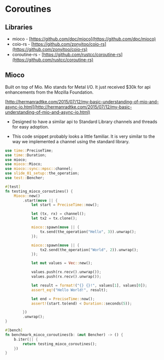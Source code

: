 # Coroutines

## Libraries

- mioco - [https://github.com/dpc/mioco](https://github.com/dpc/mioco)
- coio-rs - [https://github.com/zonyitoo/coio-rs](https://github.com/zonyitoo/coio-rs)
- coroutine-rs - [https://github.com/rustcc/coroutine-rs](https://github.com/rustcc/coroutine-rs)

## Mioco

Built on top of Mio. Mio stands for Metal I/O. It just received $30k for api enhancements from the Mozilla Foundation.

[http://hermanradtke.com/2015/07/12/my-basic-understanding-of-mio-and-async-io.html](http://hermanradtke.com/2015/07/12/my-basic-understanding-of-mio-and-async-io.html)

<div class="notes">

- Designed to have a similar api to Standard Library channels and threads for easy adoption.

- This code snippet probably looks a little familiar. It is very similar to the way we implemented a channel using the standard library.

</div>

```rust
use time::PreciseTime;
use time::Duration;
use mioco;
use mioco::Mioco;
use mioco::sync::mpsc::channel;
use slide_01_setup::the_operation;
use test::Bencher;

#[test]
fn testing_mioco_coroutines() {
    Mioco::new()
        .start(move || {
            let start = PreciseTime::now();

            let (tx, rx) = channel();
            let tx2 = tx.clone();

            mioco::spawn(move || {
                tx.send(the_operation("Hello", 3)).unwrap();
            });

            mioco::spawn(move || {
                tx2.send(the_operation("World", 2)).unwrap();
            });

            let mut values = Vec::new();

            values.push(rx.recv().unwrap());
            values.push(rx.recv().unwrap());

            let result = format!("{} {}!", values[1], values[0]);
            assert_eq!("Hello World!", result);

            let end = PreciseTime::now();
            assert!(start.to(end) < Duration::seconds(5));

        })
        .unwrap();
}

#[bench]
fn benchmark_mioco_coroutines(b: &mut Bencher) -> () {
    b.iter(|| {
        return testing_mioco_coroutines();
    })
}
```
